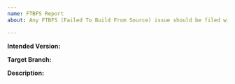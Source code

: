 ```yaml
---
name: FTBFS Report
about: Any FTBFS (Failed To Build From Source) issue should be filed with this template.

---
```


**Intended Version:**
<!-- What version update, revision were you trying to make? -->

**Target Branch:**
<!-- Which branch are you building for? -->

**Description:**
<!-- Attach your build log, configuration changes, etc. here. -->
<!-- If package only fails to build for a particular architecture, please specify. -->
